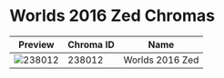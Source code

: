 # Worlds 2016 Zed Chromas



| Preview | Chroma ID | Name |
|---------|-----------|------|
| ![238012](https://raw.communitydragon.org/latest/plugins/rcp-be-lol-game-data/global/default/v1/champion-chroma-images/238/238012.png) | 238012 | Worlds 2016 Zed |